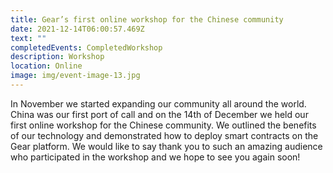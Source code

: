 ```yaml
---
title: Gear’s first online workshop for the Chinese community
date: 2021-12-14T06:00:57.469Z
text: ""
completedEvents: CompletedWorkshop
description: Workshop
location: Online
image: img/event-image-13.jpg
---
```

In November we started expanding our community all around the world. China was our first port of call and on the 14th of December we held our first online workshop for the Chinese community. We outlined the benefits of our technology and demonstrated how to deploy smart contracts on the Gear platform. We would like to say thank you to such an amazing audience who participated in the workshop and we hope to see you again soon!